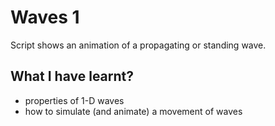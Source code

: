 # Waves 1 

Script shows an animation of a propagating or standing wave.


## What I have learnt? 

  * properties of 1-D waves
  * how to simulate (and animate) a movement of waves
